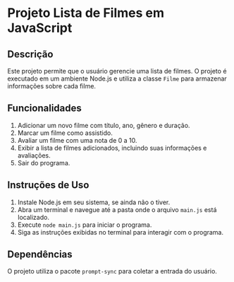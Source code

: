 # Projeto Lista de Filmes em JavaScript

## Descrição

Este projeto permite que o usuário gerencie uma lista de filmes. O projeto é executado em um ambiente Node.js e utiliza a classe `Filme` para armazenar informações sobre cada filme.

## Funcionalidades

1. Adicionar um novo filme com título, ano, gênero e duração.
2. Marcar um filme como assistido.
3. Avaliar um filme com uma nota de 0 a 10.
4. Exibir a lista de filmes adicionados, incluindo suas informações e avaliações.
5. Sair do programa.

## Instruções de Uso

1. Instale Node.js em seu sistema, se ainda não o tiver.
2. Abra um terminal e navegue até a pasta onde o arquivo `main.js` está localizado.
3. Execute `node main.js` para iniciar o programa.
4. Siga as instruções exibidas no terminal para interagir com o programa.

## Dependências

O projeto utiliza o pacote `prompt-sync` para coletar a entrada do usuário.
